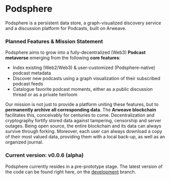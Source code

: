 # Podsphere
Podsphere is a persistent data store, a graph-visualized discovery service and a discussion platform for Podcasts, built on Arweave.

### Planned Features & Mission Statement
Podsphere aims to grow into a fully-decentralized (Web3) **Podcast metaverse** emerging from the following **core features**:
- Index existing (Web2/Web3) & user-customized (Podsphere-native) podcast metadata
- Discover new podcasts using a graph visualization of their subscribed podcast feeds
- Catalogue favorite podcast moments, either as a public discussion thread or as a private heirloom

Our mission is not just to provide a platform uniting these features, but to **permanently archive all corresponding data**.
The **Arweave blockchain** facilitates this, conceivably for centuries to come.
Decentralization and cryptography fortify stored data against tampering, censorship and server outages.
Being open source, the entire blockchain and its data can always survive through forking.
Moreover, each user can always download a copy of their most valued data, providing them with a local back-up, as well as an organized journal.

### Current version: v0.0.6 (alpha)
Podsphere currently resides in a pre-prototype stage.
The latest version of the code can be found right here, on the [development](https://github.com/Davdxv/Podsphere/tree/development) branch.
